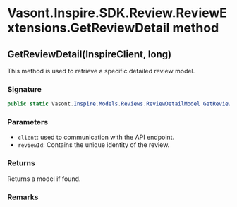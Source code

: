 # Vasont.Inspire.SDK.Review.ReviewExtensions.GetReviewDetail method
## GetReviewDetail(InspireClient, long)
This method is used to retrieve a specific detailed review model.

### Signature
```csharp
public static Vasont.Inspire.Models.Reviews.ReviewDetailModel GetReviewDetail(InspireClient client, long reviewId)
```
### Parameters
- `client`: used to communication with the API endpoint.
- `reviewId`: Contains the unique identity of the review.

### Returns
Returns a  model if found.
### Remarks

